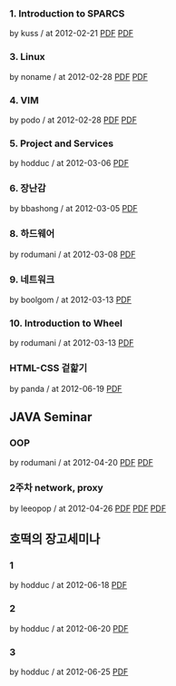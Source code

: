 ### 1. Introduction to SPARCS

by kuss / at 2012-02-21
[PDF](https://s3.ap-northeast-2.amazonaws.com/sparcs.home/seminars/kuss-20120308-1.pdf)
[PDF](https://s3.ap-northeast-2.amazonaws.com/sparcs.home/seminars/kuss-20120308-2.pptx)

### 3. Linux

by noname / at 2012-02-28
[PDF](https://s3.ap-northeast-2.amazonaws.com/sparcs.home/seminars/noname-20120415-1.pdf)
[PDF](https://s3.ap-northeast-2.amazonaws.com/sparcs.home/seminars/noname-20120415-2.pptx)

### 4. VIM

by podo / at 2012-02-28
[PDF](https://s3.ap-northeast-2.amazonaws.com/sparcs.home/seminars/podo-20120229-1.pptx)
[PDF](https://s3.ap-northeast-2.amazonaws.com/sparcs.home/seminars/podo-20120229-2.pdf)

### 5. Project and Services

by hodduc / at 2012-03-06
[PDF](https://s3.ap-northeast-2.amazonaws.com/sparcs.home/seminars/hodduc-20120306-1.pdf)

### 6. 장난감

by bbashong / at 2012-03-05
[PDF](https://s3.ap-northeast-2.amazonaws.com/sparcs.home/seminars/bbashong-20120306-1.pptx)

### 8. 하드웨어

by rodumani / at 2012-03-08
[PDF](https://s3.ap-northeast-2.amazonaws.com/sparcs.home/seminars/rodumani-20120313-1.pdf)

### 9. 네트워크

by boolgom / at 2012-03-13
[PDF](https://s3.ap-northeast-2.amazonaws.com/sparcs.home/seminars/boolgom-20120313-1.pptx)

### 10. Introduction to Wheel

by rodumani / at 2012-03-13
[PDF](https://s3.ap-northeast-2.amazonaws.com/sparcs.home/seminars/rodumani-20120406-1.pdf)

### HTML-CSS 겉핥기

by panda / at 2012-06-19
[PDF](https://s3.ap-northeast-2.amazonaws.com/sparcs.home/seminars/panda-20120619.pptx)

## JAVA Seminar

### OOP

by rodumani / at 2012-04-20
[PDF](https://s3.ap-northeast-2.amazonaws.com/sparcs.home/seminars/rodumani-20140330-0.pptx)
[PDF](https://s3.ap-northeast-2.amazonaws.com/sparcs.home/seminars/rodumani-20140330-1.pptx)

### 2주차 network, proxy

by leeopop / at 2012-04-26
[PDF](https://s3.ap-northeast-2.amazonaws.com/sparcs.home/seminars/leeopop-20120426-1.pdf)
[PDF](https://s3.ap-northeast-2.amazonaws.com/sparcs.home/seminars/leeopop-20120426-2.pdf)
[PDF](https://s3.ap-northeast-2.amazonaws.com/sparcs.home/seminars/leeopop-20120426-3.zip)

## 호떡의 장고세미나

### 1

by hodduc / at 2012-06-18
[PDF](https://s3.ap-northeast-2.amazonaws.com/sparcs.home/seminars/hodduc-20120618-1.pptx)

### 2

by hodduc / at 2012-06-20
[PDF](https://s3.ap-northeast-2.amazonaws.com/sparcs.home/seminars/hodduc-20120620-1.pdf)

### 3

by hodduc / at 2012-06-25
[PDF](https://s3.ap-northeast-2.amazonaws.com/sparcs.home/seminars/hodduc-20120627-1.pptx)
